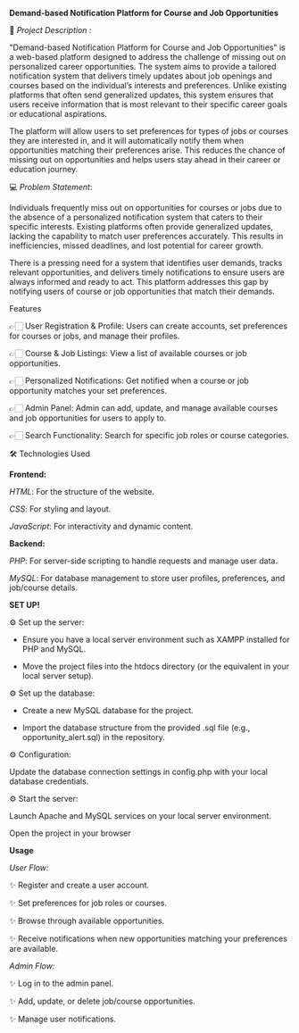 **Demand-based Notification Platform for Course and Job Opportunities**

📌 _Project Description_ :

"Demand-based Notification Platform for Course and Job Opportunities" is a web-based platform designed to address the challenge of missing out on personalized career opportunities. The system aims to provide a tailored notification system that delivers timely updates about job openings and courses based on the individual’s interests and preferences. Unlike existing platforms that often send generalized updates, this system ensures that users receive information that is most relevant to their specific career goals or educational aspirations.

The platform will allow users to set preferences for types of jobs or courses they are interested in, and it will automatically notify them when opportunities matching their preferences arise. This reduces the chance of missing out on opportunities and helps users stay ahead in their career or education journey.

💻 _Problem Statement_:

Individuals frequently miss out on opportunities for courses or jobs due to the absence of a personalized notification system that caters to their specific interests.
Existing platforms often provide generalized updates, lacking the capability to match user preferences accurately. This results in inefficiencies, missed deadlines, and lost potential for career growth.

There is a pressing need for a system that identifies user demands, tracks relevant opportunities, and delivers timely notifications to ensure users are always informed and ready to act. This platform addresses this gap by notifying users of course or job opportunities that match their demands.

Features

👉🏻 User Registration & Profile: Users can create accounts, set preferences for courses or jobs, and manage their profiles.

👉🏻 Course & Job Listings: View a list of available courses or job opportunities.

👉🏻 Personalized Notifications: Get notified when a course or job opportunity matches your set preferences.

👉🏻 Admin Panel: Admin can add, update, and manage available courses and job opportunities for users to apply to.

👉🏻 Search Functionality: Search for specific job roles or course categories.



🛠️ Technologies Used


**Frontend:**

_HTML_: For the structure of the website.

_CSS_: For styling and layout.

_JavaScript_: For interactivity and dynamic content.

**Backend:**

_PHP_: For server-side scripting to handle requests and manage user data.

_MySQL_: For database management to store user profiles, preferences, and job/course details.




**SET UP!**

⚙️ Set up the server:

* Ensure you have a local server environment such as XAMPP installed for PHP and MySQL.

* Move the project files into the htdocs directory (or the equivalent in your local server setup).

⚙️ Set up the database:

* Create a new MySQL database for the project.

* Import the database structure from the provided .sql file (e.g., opportunity_alert.sql) in the repository.

⚙️ Configuration:

Update the database connection settings in config.php with your local database credentials.

⚙️ Start the server:

Launch Apache and MySQL services on your local server environment.

Open the project in your browser 




**Usage**

_User Flow:_

✨ Register and create a user account.

✨ Set preferences for job roles or courses.

✨ Browse through available opportunities.

✨ Receive notifications when new opportunities matching your preferences are available.

_Admin Flow:_

✨ Log in to the admin panel.

✨ Add, update, or delete job/course opportunities.

✨ Manage user notifications.

